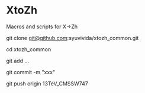 XtoZh
=====
Macros and scripts for X->Zh

git clone git@github.com:syuvivida/xtozh_common.git

cd xtozh_common

git add ...

git commit -m "xxx"

git push origin 13TeV_CMSSW747

